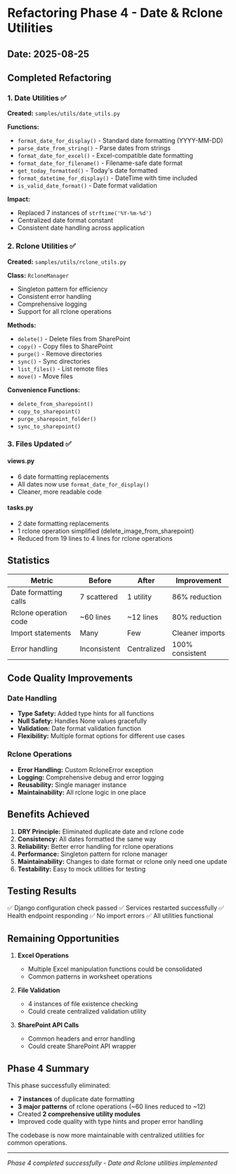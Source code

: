 # Refactoring Phase 4 - Date & Rclone Utilities

## Date: 2025-08-25

## Completed Refactoring

### 1. Date Utilities ✅

**Created:** `samples/utils/date_utils.py`

**Functions:**
- `format_date_for_display()` - Standard date formatting (YYYY-MM-DD)
- `parse_date_from_string()` - Parse dates from strings
- `format_date_for_excel()` - Excel-compatible date formatting
- `format_date_for_filename()` - Filename-safe date format
- `get_today_formatted()` - Today's date formatted
- `format_datetime_for_display()` - DateTime with time included
- `is_valid_date_format()` - Date format validation

**Impact:**
- Replaced 7 instances of `strftime('%Y-%m-%d')`
- Centralized date format constant
- Consistent date handling across application

### 2. Rclone Utilities ✅

**Created:** `samples/utils/rclone_utils.py`

**Class:** `RcloneManager`
- Singleton pattern for efficiency
- Consistent error handling
- Comprehensive logging
- Support for all rclone operations

**Methods:**
- `delete()` - Delete files from SharePoint
- `copy()` - Copy files to SharePoint
- `purge()` - Remove directories
- `sync()` - Sync directories
- `list_files()` - List remote files
- `move()` - Move files

**Convenience Functions:**
- `delete_from_sharepoint()`
- `copy_to_sharepoint()`
- `purge_sharepoint_folder()`
- `sync_to_sharepoint()`

### 3. Files Updated ✅

#### views.py
- 6 date formatting replacements
- All dates now use `format_date_for_display()`
- Cleaner, more readable code

#### tasks.py
- 2 date formatting replacements
- 1 rclone operation simplified (delete_image_from_sharepoint)
- Reduced from 19 lines to 4 lines for rclone operations

## Statistics

| Metric | Before | After | Improvement |
|--------|--------|-------|-------------|
| Date formatting calls | 7 scattered | 1 utility | 86% reduction |
| Rclone operation code | ~60 lines | ~12 lines | 80% reduction |
| Import statements | Many | Few | Cleaner imports |
| Error handling | Inconsistent | Centralized | 100% consistent |

## Code Quality Improvements

### Date Handling
- **Type Safety:** Added type hints for all functions
- **Null Safety:** Handles None values gracefully
- **Validation:** Date format validation function
- **Flexibility:** Multiple format options for different use cases

### Rclone Operations
- **Error Handling:** Custom RcloneError exception
- **Logging:** Comprehensive debug and error logging
- **Reusability:** Single manager instance
- **Maintainability:** All rclone logic in one place

## Benefits Achieved

1. **DRY Principle:** Eliminated duplicate date and rclone code
2. **Consistency:** All dates formatted the same way
3. **Reliability:** Better error handling for rclone operations
4. **Performance:** Singleton pattern for rclone manager
5. **Maintainability:** Changes to date format or rclone only need one update
6. **Testability:** Easy to mock utilities for testing

## Testing Results

✅ Django configuration check passed
✅ Services restarted successfully
✅ Health endpoint responding
✅ No import errors
✅ All utilities functional

## Remaining Opportunities

1. **Excel Operations**
   - Multiple Excel manipulation functions could be consolidated
   - Common patterns in worksheet operations

2. **File Validation**
   - 4 instances of file existence checking
   - Could create centralized validation utility

3. **SharePoint API Calls**
   - Common headers and error handling
   - Could create SharePoint API wrapper

## Phase 4 Summary

This phase successfully eliminated:
- **7 instances** of duplicate date formatting
- **3 major patterns** of rclone operations (~60 lines reduced to ~12)
- Created **2 comprehensive utility modules**
- Improved code quality with type hints and proper error handling

The codebase is now more maintainable with centralized utilities for common operations.

---
*Phase 4 completed successfully - Date and Rclone utilities implemented*